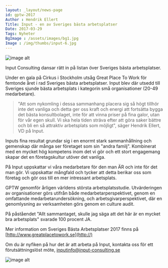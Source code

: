 ```yaml
---
layout: _layout/news-page
id: gptw-2017
Author : Hendrik Ellert
Title: Input - en av Sveriges bästa arbetsplatser
Date: 2017-03-29
Tags: Nyheter
BgImage : /assets/images/bg1.jpg
Image : /img/thumbs/input-6.jpg
---
```


![image alt](/img/nyheter/GPTW_SBA2017.png)

Input Consulting dansar rätt in på listan över Sveriges bästa arbetsplatser.

Under en gala på Cirkus i Stockholm utsåg Great Place To Work för femtonde året i rad Sveriges bästa arbetsplatser. Input blev där utsedd till Sveriges sjunde bästa arbetsplats i kategorin små organisationer (20-49 medarbetare). 

> "Att som nykomling i dessa sammanhang placera sig så högt tillhör inte det vanliga och detta ger oss kraft och energi att fortsätta bygga det bästa konsultbolaget, inte för att vinna priser på fina galor, utan för vår egen skull. Vi ska hela tiden sträva efter att göra saker bättre och bli en så attraktiv arbetsplats som möjligt", säger Hendrik Ellert, VD på Input.

Inputs fina resultat grundar sig i en enormt stark sammanhållning och gemenskap där många ser företaget som sin "andra familj". Kombinerat med en mycket hög kompetens inom det vi gör och ett stort engagemang skapar det en företagskultur utöver det vanliga. 

På Input uppskattar vi våra medarbetare för den man ÄR och inte för det man gör. Vi uppskattar mångfald och tycker att detta berikar oss som företag och gör oss till en mer intressant arbetsplats. 

GPTW genomför årligen världens största arbetsplatsstudie. Utvärderingen av organisationer görs utifrån både medarbetarperspektivet, genom en omfattande medarbetarundersökning, och arbetsgivarperspektivet, där en genomlysning av verksamheten görs genom en culture audit. 

På påståendet "Allt sammantaget, skulle jag säga att det här är en mycket bra arbetsplats" svarade 100 procent JA.

Mer information om Sveriges Bästa Arbetsplatser 2017 finns på [http://www.greatplacetowork.se](http://)

Om du är nyfiken på hur det är att arbeta på Input, kontakta oss för ett förutsättningslöst möte, inputinfo@input-consulting.se

![image alt](/img/nyheter/Lagbild_GPTW.jpg)
